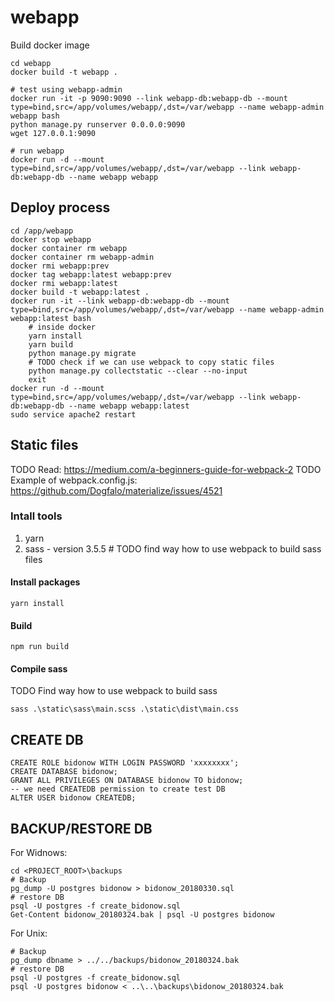 # webapp


Build docker image

```
cd webapp
docker build -t webapp .

# test using webapp-admin
docker run -it -p 9090:9090 --link webapp-db:webapp-db --mount type=bind,src=/app/volumes/webapp/,dst=/var/webapp --name webapp-admin webapp bash
python manage.py runserver 0.0.0.0:9090
wget 127.0.0.1:9090

# run webapp
docker run -d --mount type=bind,src=/app/volumes/webapp/,dst=/var/webapp --link webapp-db:webapp-db --name webapp webapp
```

## Deploy process

```
cd /app/webapp
docker stop webapp
docker container rm webapp
docker container rm webapp-admin
docker rmi webapp:prev
docker tag webapp:latest webapp:prev
docker rmi webapp:latest
docker build -t webapp:latest .
docker run -it --link webapp-db:webapp-db --mount type=bind,src=/app/volumes/webapp/,dst=/var/webapp --name webapp-admin webapp:latest bash
    # inside docker
    yarn install
    yarn build
    python manage.py migrate
    # TODO check if we can use webpack to copy static files
    python manage.py collectstatic --clear --no-input
    exit
docker run -d --mount type=bind,src=/app/volumes/webapp/,dst=/var/webapp --link webapp-db:webapp-db --name webapp webapp:latest
sudo service apache2 restart
```

## Static files

TODO Read: https://medium.com/a-beginners-guide-for-webpack-2
TODO Example of webpack.config.js: https://github.com/Dogfalo/materialize/issues/4521

### Intall tools

1. yarn
2. sass - version 3.5.5 # TODO find way how to use webpack to build sass files

#### Install packages

```
yarn install
```

#### Build

```
npm run build
```


#### Compile sass

TODO Find way how to use webpack to build sass

```
sass .\static\sass\main.scss .\static\dist\main.css
```

## CREATE DB

```
CREATE ROLE bidonow WITH LOGIN PASSWORD 'xxxxxxxx';
CREATE DATABASE bidonow;
GRANT ALL PRIVILEGES ON DATABASE bidonow TO bidonow;
-- we need CREATEDB permission to create test DB
ALTER USER bidonow CREATEDB;
```


## BACKUP/RESTORE DB

For Widnows:

```
cd <PROJECT_ROOT>\backups
# Backup
pg_dump -U postgres bidonow > bidonow_20180330.sql
# restore DB
psql -U postgres -f create_bidonow.sql
Get-Content bidonow_20180324.bak | psql -U postgres bidonow
```

For  Unix:

```
# Backup
pg_dump dbname > ../../backups/bidonow_20180324.bak
# restore DB
psql -U postgres -f create_bidonow.sql
psql -U postgres bidonow < ..\..\backups\bidonow_20180324.bak
```


